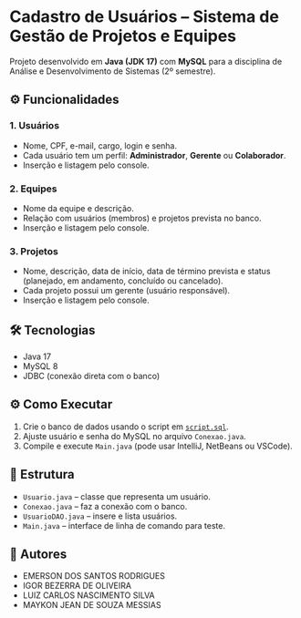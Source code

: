 # Cadastro de Usuários – Sistema de Gestão de Projetos e Equipes

Projeto desenvolvido em **Java (JDK 17)** com **MySQL** para a disciplina de Análise e Desenvolvimento de Sistemas (2º semestre).

## ⚙️ Funcionalidades

### 1. Usuários
- Nome, CPF, e-mail, cargo, login e senha.
- Cada usuário tem um perfil: **Administrador**, **Gerente** ou **Colaborador**.
- Inserção e listagem pelo console.

### 2. Equipes
- Nome da equipe e descrição.
- Relação com usuários (membros) e projetos prevista no banco.
- Inserção e listagem pelo console.

### 3. Projetos
- Nome, descrição, data de início, data de término prevista e status  
  (planejado, em andamento, concluído ou cancelado).
- Cada projeto possui um gerente (usuário responsável).
- Inserção e listagem pelo console.

## 🛠️ Tecnologias
- Java 17
- MySQL 8
- JDBC (conexão direta com o banco)

## ⚙️ Como Executar
1. Crie o banco de dados usando o script em [`script.sql`](script.sql).
2. Ajuste usuário e senha do MySQL no arquivo `Conexao.java`.
3. Compile e execute `Main.java` (pode usar IntelliJ, NetBeans ou VSCode).

## 📂 Estrutura
- `Usuario.java` – classe que representa um usuário.
- `Conexao.java` – faz a conexão com o banco.
- `UsuarioDAO.java` – insere e lista usuários.
- `Main.java` – interface de linha de comando para teste.

## 👥 Autores

- EMERSON DOS SANTOS RODRIGUES
- IGOR BEZERRA DE OLIVEIRA
- LUIZ CARLOS NASCIMENTO SILVA
- MAYKON JEAN DE SOUZA MESSIAS                     
